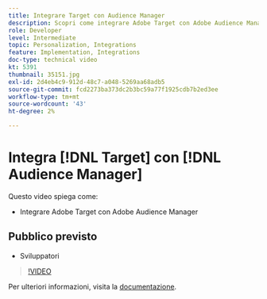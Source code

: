 ```yaml
---
title: Integrare Target con Audience Manager
description: Scopri come integrare Adobe Target con Adobe Audience Manager.
role: Developer
level: Intermediate
topic: Personalization, Integrations
feature: Implementation, Integrations
doc-type: technical video
kt: 5391
thumbnail: 35151.jpg
exl-id: 2d4eb4c9-912d-48c7-a048-5269aa68adb5
source-git-commit: fcd2273ba373dc2b3bc59a77f1925cdb7b2ed3ee
workflow-type: tm+mt
source-wordcount: '43'
ht-degree: 2%

---
```


# Integra [!DNL Target] con [!DNL Audience Manager]

Questo video spiega come:

* Integrare Adobe Target con Adobe Audience Manager

## Pubblico previsto

* Sviluppatori

>[!VIDEO](https://video.tv.adobe.com/v/3421744/?quality=12&captions=ita)

Per ulteriori informazioni, visita la [documentazione](https://experienceleague.adobe.com/docs/audience-manager/user-guide/implementation-integration-guides/integration-other-solutions/aam-target-integration.html?lang=it).
